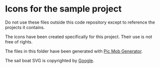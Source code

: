 # Icons for the sample project

Do not use these files outside this code repository except to reference the projects it contains.

The icons have been created specifically for this project. Their use is not free of rights.

The files in this folder have been generated with [Pic Mob Generator](https://picmobgenerator.olfsoftware.fr).

The sail boat SVG is copyrighted by [Google](https://pictogrammers.com/library/mdi/icon/sail-boat/).
